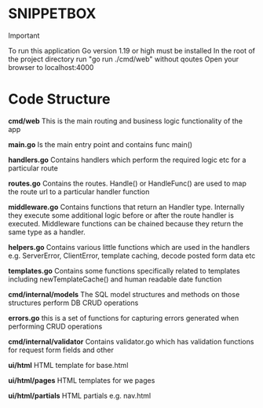# SNIPPETBOX
> [!IMPORTANT]
> To run this application Go version 1.19 or high must be installed
> In the root of the project directory run "go run ./cmd/web" without qoutes
> Open your browser to localhost:4000

# Code Structure
**cmd/web**
This is the main routing and business logic functionality of the app

**main.go**
Is the main entry point and contains func main()

**handlers.go**
Contains handlers which perform the required logic etc for a particular route

**routes.go**
Contains the routes. Handle() or HandleFunc() are used to map the route url to a particular handler function

**middleware.go**
Contains functions that return an Handler type. Internally they execute some additional logic before or after the route handler is executed. Middleware functions can be chained because they return the same type as a handler.

**helpers.go**
Contains various little functions which are used in the handlers e.g. ServerError, ClientError, template caching, decode posted form data etc

**templates.go**
Contains some functions specifically related to templates including newTemplateCache() and human readable date function

**cmd/internal/models**
The SQL model structures and methods on those structures perform DB CRUD operations

**errors.go**
this is a set of functions for capturing errors generated when performing CRUD operations

**cmd/internal/validator**
Contains validator.go which has validation functions for request form fields and other

**ui/html**
HTML template for base.html

**ui/html/pages**
HTML templates for we pages

**ui/html/partials**
HTML partials e.g. nav.html
